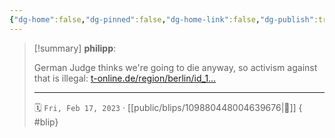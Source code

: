 ```yaml
---
{"dg-home":false,"dg-pinned":false,"dg-home-link":false,"dg-publish":true,"type":"blip","disabled rules":["yaml-title","yaml-title-alias","file-name-heading"],"title":"philipp on mastodon @ 2023-02-17","created-date":"2023-02-17T14:02:58","id":109880448004639680,"updated-date":"2025-05-02T08:50:43","dg-path":"blips/109880448004639676.md","permalink":"/blips/109880448004639676/","dgPassFrontmatter":true,"created":"2023-02-17T14:02:58","updated":"2025-05-02T08:50:43"}
---
```


> [!summary] **philipp**:
>
> German Judge thinks we're going to die anyway, so activism against that is illegal: [t-online.de/region/berlin/id_1…](https://www.t-online.de/region/berlin/id_100130052/richter-kontert-klimaaktivistin-mensch-wird-sowieso-aussterben-.html)
> - - -
>
> 🗓️ `Fri, Feb 17, 2023` · [[public/blips/109880448004639676\|🔗]]
{ #blip}

